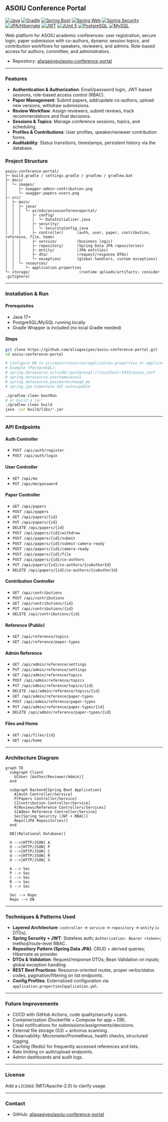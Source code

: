 ## ASOIU Conference Portal

[![Java](https://img.shields.io/badge/Java-17+-red?logo=openjdk)](https://www.oracle.com/java/)
[![Gradle](https://img.shields.io/badge/Gradle-Wrapper-02303A?logo=gradle)](https://gradle.org/)
[![Spring Boot](https://img.shields.io/badge/Spring%20Boot-App-6DB33F?logo=springboot&logoColor=white)](https://spring.io/projects/spring-boot)
[![Spring Web](https://img.shields.io/badge/Spring%20Web-REST-6DB33F?logo=spring&logoColor=white)](https://spring.io/projects/spring-boot)
[![Spring Security](https://img.shields.io/badge/Spring%20Security-RBAC-6DB33F?logo=springsecurity&logoColor=white)](https://spring.io/projects/spring-security)
[![JPA/Hibernate](https://img.shields.io/badge/JPA%2FHibernate-ORM-59666C?logo=hibernate)](https://hibernate.org/)
[![JWT](https://img.shields.io/badge/JWT-Auth-000000?logo=jsonwebtokens&logoColor=white)](https://jwt.io/)
[![JUnit 5](https://img.shields.io/badge/JUnit%205-Tests-25A162?logo=junit5&logoColor=white)](https://junit.org/junit5/)
[![PostgreSQL](https://img.shields.io/badge/PostgreSQL-Supported-4169E1?logo=postgresql&logoColor=white)](https://www.postgresql.org/)
[![MySQL](https://img.shields.io/badge/MySQL-Supported-4479A1?logo=mysql&logoColor=white)](https://www.mysql.com/)

Web platform for ASOIU academic conferences: user registration, secure login, paper submission with co-authors, dynamic session topics, and contribution workflows for speakers, reviewers, and admins. Role-based access for authors, committee, and administrators.

- Repository: [aliagasiyev/asoiu-conference-portal](https://github.com/aliagasiyev/asoiu-conference-portal)

---

### Features

- **Authentication & Authorization**: Email/password login, JWT-based sessions, role-based access control (RBAC).
- **Paper Management**: Submit papers, add/update co-authors, upload new versions, withdraw submissions.
- **Review Workflow**: Assign reviewers, submit reviews, track recommendations and final decisions.
- **Sessions & Topics**: Manage conference sessions, topics, and scheduling.
- **Profiles & Contributions**: User profiles, speaker/reviewer contribution forms.
- **Auditability**: Status transitions, timestamps, persistent history via the database.

### Project Structure

```text
asoiu-conference-portal/
├─ build.gradle / settings.gradle / gradlew / gradlew.bat
├─ docs/
│  └─ images/
│     ├─ swagger-admin-contribution.png
│     └─ swagger-papers-users.png
├─ src/
│  ├─ main/
│  │  ├─ java/
│  │  │  └─ az/edu/asiouconferenceportal/
│  │  │     ├─ config/
│  │  │     │  └─ DataInitializer.java
│  │  │     ├─ security/
│  │  │     │  └─ SecurityConfig.java
│  │  │     ├─ controller/      (auth, user, paper, contribution, reference, file, home)
│  │  │     ├─ service/         (business logic)
│  │  │     ├─ repository/      (Spring Data JPA repositories)
│  │  │     ├─ entity/          (JPA entities)
│  │  │     ├─ dto/             (request/response DTOs)
│  │  │     └─ exception/       (global handlers, custom exceptions)
│  │  └─ resources/
│  │     └─ application.properties
└─ storage/                      (runtime uploads/artifacts; consider .gitignore)
```

---

### Installation & Run

#### Prerequisites
- Java 17+
- PostgreSQL/MySQL running locally
- Gradle Wrapper is included (no local Gradle needed)

#### Steps
```bash
git clone https://github.com/aliagasiyev/asoiu-conference-portal.git
cd asoiu-conference-portal

# Configure DB in src/main/resources/application.properties or application.yml
# Example (PostgreSQL):
# spring.datasource.url=jdbc:postgresql://localhost:5432/asoiu_conf
# spring.datasource.username=asoiu
# spring.datasource.password=change_me
# spring.jpa.hibernate.ddl-auto=update

./gradlew clean bootRun
# or build a jar:
./gradlew clean build
java -jar build/libs/*.jar
```

---

### API Endpoints

#### Auth Controller
- `POST /api/auth/register`
- `POST /api/auth/login`

#### User Controller
- `GET /api/me`
- `PUT /api/me/password`

#### Paper Controller
- `GET /api/papers`
- `POST /api/papers`
- `GET /api/papers/{id}`
- `PUT /api/papers/{id}`
- `DELETE /api/papers/{id}`
- `POST /api/papers/{id}/withdraw`
- `POST /api/papers/{id}/submit`
- `POST /api/papers/{id}/submit-camera-ready`
- `POST /api/papers/{id}/camera-ready`
- `POST /api/papers/{id}/file`
- `POST /api/papers/{id}/co-authors`
- `PUT /api/papers/{id}/co-authors/{coAuthorId}`
- `DELETE /api/papers/{id}/co-authors/{coAuthorId}`

#### Contribution Controller
- `GET /api/contributions`
- `POST /api/contributions`
- `GET /api/contributions/{id}`
- `PUT /api/contributions/{id}`
- `DELETE /api/contributions/{id}`

#### Reference (Public)
- `GET /api/reference/topics`
- `GET /api/reference/paper-types`

#### Admin Reference
- `GET /api/admin/reference/settings`
- `PUT /api/admin/reference/settings`
- `GET /api/admin/reference/topics`
- `POST /api/admin/reference/topics`
- `PUT /api/admin/reference/topics/{id}`
- `DELETE /api/admin/reference/topics/{id}`
- `GET /api/admin/reference/paper-types`
- `POST /api/admin/reference/paper-types`
- `PUT /api/admin/reference/paper-types/{id}`
- `DELETE /api/admin/reference/paper-types/{id}`

#### Files and Home
- `GET /api/files/{id}`
- `GET /api/home`

---

### Architecture Diagram

```mermaid
graph TD
  subgraph Client
    U[User (Author/Reviewer/Admin)]
  end

  subgraph Backend[Spring Boot Application]
    A[Auth Controller/Service]
    P[Papers Controller/Service]
    C[Contribution Controller/Service]
    R[Reviews/Reference Controllers/Services]
    S[Admin Reference Controller/Service]
    Sec[Spring Security (JWT + RBAC)]
    Repo[(JPA Repositories)]
  end

  DB[(Relational Database)]

  U -->|HTTP/JSON| A
  U -->|HTTP/JSON| P
  U -->|HTTP/JSON| C
  U -->|HTTP/JSON| R
  U -->|HTTP/JSON| S

  A --> Sec
  P --> Sec
  C --> Sec
  R --> Sec
  S --> Sec

  Sec --> Repo
  Repo --> DB
```

---

### Techniques & Patterns Used

- **Layered Architecture**: `controller` → `service` → `repository` → `entity` (+ DTOs).
- **Spring Security + JWT**: Stateless auth; `Authorization: Bearer <token>`; method/route-level RBAC.
- **Repository Pattern (Spring Data JPA)**: CRUD + derived queries; Hibernate as provider.
- **DTOs & Validation**: Request/response DTOs; Bean Validation on inputs; global exception handling.
- **REST Best Practices**: Resource-oriented routes, proper verbs/status codes, pagination/filtering on list endpoints.
- **Config Profiles**: Externalized configuration via `application.properties`/`application.yml`.

---

### Future Improvements

- CI/CD with GitHub Actions, code quality/security scans.
- Containerization (Dockerfile + Compose for app + DB).
- Email notifications for submissions/assignments/decisions.
- External file storage (S3) + antivirus scanning.
- Observability: Micrometer/Prometheus, health checks, structured logging.
- Caching (Redis) for frequently accessed references and lists.
- Rate limiting on auth/upload endpoints.
- Admin dashboards and audit logs.

---

### License

Add a `LICENSE` (MIT/Apache-2.0) to clarify usage.

---

### Contact

- GitHub: [aliagasiyev/asoiu-conference-portal](https://github.com/aliagasiyev/asoiu-conference-portal)
